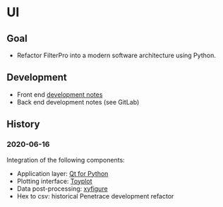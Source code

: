 # UI

## Goal

* Refactor FilterPro into a modern software architecture using Python.

## Development

* Front end [development notes](front_end.md)
* Back end development notes (see GitLab)

## History

### 2020-06-16

Integration of the following components:

* Application layer: [Qt for Python](https://doc.qt.io/qtforpython/)
* Plotting interface: [Toyplot](https://toyplot.readthedocs.io/en/stable/index.html)
* Data post-processing: [xyfigure](https://github.com/sandialabs/sibl)
* Hex to csv: historical Penetrace development refactor
